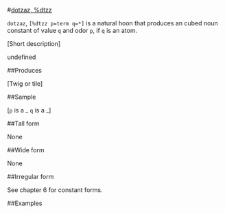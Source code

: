 #[dotzaz, %dtzz](#dtzz)

`dotzaz`, `[%dtzz p=term q=*]` is a natural hoon that produces an
cubed noun constant of value `q` and odor `p`, if `q` is an atom.

[Short description]

undefined

##Produces

[Twig or tile]

##Sample

[`p` is a _
`q` is a _]

##Tall form

None

##Wide form

None

##Irregular form

See chapter 6 for constant forms.

##Examples



